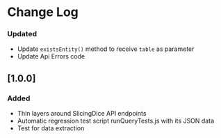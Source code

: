 # Change Log

### Updated
- Update `existsEntity()` method to receive `table` as parameter
- Update Api Errors code


## [1.0.0]
### Added
- Thin layers around SlicingDice API endpoints
- Automatic regression test script runQueryTests.js with its JSON data
- Test for data extraction
